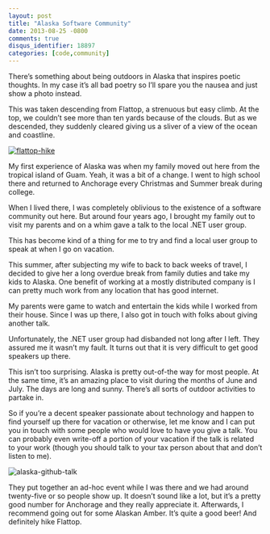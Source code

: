 ```yaml
---
layout: post
title: "Alaska Software Community"
date: 2013-08-25 -0800
comments: true
disqus_identifier: 18897
categories: [code,community]
---
```

There’s something about being outdoors in Alaska that inspires poetic
thoughts. In my case it’s all bad poetry so I’ll spare you the nausea
and just show a photo instead.

This was taken descending from Flattop, a strenuous but easy climb. At
the top, we couldn’t see more than ten yards because of the clouds. But
as we descended, they suddenly cleared giving us a sliver of a view of
the ocean and coastline.

[![flattop-hike](http://haacked.com/images/haacked_com/WindowsLiveWriter/AlaskaSoftwareCommunity_13B6B/flattop-hike_thumb.jpg "flattop-hike")](http://haacked.com/images/haacked_com/WindowsLiveWriter/AlaskaSoftwareCommunity_13B6B/flattop-hike_2.jpg)

My first experience of Alaska was when my family moved out here from the
tropical island of Guam. Yeah, it was a bit of a change. I went to high
school there and returned to Anchorage every Christmas and Summer break
during college.

When I lived there, I was completely oblivious to the existence of a
software community out here. But around four years ago, I brought my
family out to visit my parents and on a whim gave a talk to the local
.NET user group.

This has become kind of a thing for me to try and find a local user
group to speak at when I go on vacation.

This summer, after subjecting my wife to back to back weeks of travel, I
decided to give her a long overdue break from family duties and take my
kids to Alaska. One benefit of working at a mostly distributed company
is I can pretty much work from any location that has good internet.

My parents were game to watch and entertain the kids while I worked from
their house. Since I was up there, I also got in touch with folks about
giving another talk.

Unfortunately, the .NET user group had disbanded not long after I left.
They assured me it wasn’t my fault. It turns out that it is very
difficult to get good speakers up there.

This isn’t too surprising. Alaska is pretty out-of-the way for most
people. At the same time, it’s an amazing place to visit during the
months of June and July. The days are long and sunny. There’s all sorts
of outdoor activities to partake in.

So if you’re a decent speaker passionate about technology and happen to
find yourself up there for vacation or otherwise, let me know and I can
put you in touch with some people who would love to have you give a
talk. You can probably even write-off a portion of your vacation if the
talk is related to your work (though you should talk to your tax person
about that and don’t listen to me).

![alaska-github-talk](http://haacked.com/images/haacked_com/WindowsLiveWriter/AlaskaSoftwareCommunity_13B6B/alaska-github-talk_thumb.jpg "alaska-github-talk")

They put together an ad-hoc event while I was there and we had around
twenty-five or so people show up. It doesn’t sound like a lot, but it’s
a pretty good number for Anchorage and they really appreciate it.
Afterwards, I recommend going out for some Alaskan Amber. It’s quite a
good beer! And definitely hike Flattop.

